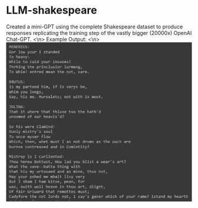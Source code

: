 # LLM-shakespeare
Created a mini-GPT using the complete Shakespeare dataset to produce responses replicating the training step of the vastly bigger (20000x) OpenAI Chat-GPT.
<\n>
Example Output:
<\n>
![alt text](https://github.com/Kwintonium/LLM-shakespeare/blob/main/shakespeare.png)
